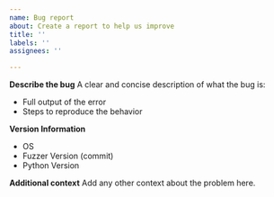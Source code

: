 ```yaml
---
name: Bug report
about: Create a report to help us improve
title: ''
labels: ''
assignees: ''

---
```


**Describe the bug**
A clear and concise description of what the bug is:
 - Full output of the error 
 - Steps to reproduce the behavior

**Version Information**
 - OS
 - Fuzzer Version (commit)
 - Python Version

**Additional context**
Add any other context about the problem here.
